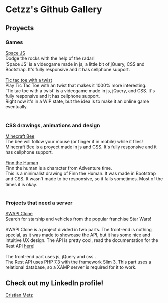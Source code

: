 # Cetzz's Github Gallery


<h2>Proyects</h2>

<h3>Games</h3><p>
                <a href='/SpaceJS/SpaceJS.html'>Space JS</a><br>
                    Dodge the rocks with the help of the radar! <br>
                    'Space JS' is a videogame made in js, a little bit of jQuery, CSS and Bootstrap. It's fully responsive and it has cellphone support.<br>
                   <br> 
                <a href='/tictactoe/tictactoe.html'>Tic tac toe with a twist</a><br>
                    Play Tic Tac Toe with an twist that makes it 1000% more interesting.<br>
                    'Tic tac toe with a twist' is a videogame made in js, jQuery, and CSS. It's fully responsive and it has cellphone support.<br>
                    Right now it's in a WIP state, but the idea is to make it an online game eventually.<br><br> </p>
                <h3>CSS drawings, animations and design</h3>
                   <p>
                    <a href='/CSSIllustrations/minecraftbee.html'>Minecraft Bee</a><br>
                    The bee will follow your mouse (or finger if in mobile) while it flies!<br>
                    Minecraft Bee is a proyect made in js and CSS. It's fully responsive and it has cellphone support.<br><br>
                    <a href='/CSSIllustrations/finn.html'>Finn the Human</a><br>
                    Finn the human is a character from Adventure time.<br>
                    This is a minimalist drawing of Finn the Human. It was made in Bootstrap and CSS. It wasn't made to be responsive, so it fails sometimes. Most of the times it  is okay.<br><br> 
                   </p>
                <h3>Projects that need a server</h3>
                   <p>
                    <a href='/CSSIllustrations/minecraftbee.html'>SWAPI Clone</a><br>
                    Search for starship and vehicles from the popular franchise Star Wars!<br><br>
                    SWAPI Clone is a project divided in two parts. The front-end is nothing special, as it was made to showcase the API, but it has some nice and intuitive UX design. The API is pretty cool, read the documentation for the Rest API <a href='https://github.com/cetzz/test_LN'>here</a>! <br><br>
                    The front-end part uses js, jQuery and css .<br>
                    The Rest API uses PHP 7.3 with the framework Slim 3. This part uses a relational database, so a XAMP server is required for it to work. 
                   </p>
                <h2>Check out my LinkedIn profile!</h2>
                    <p>
                     <a href='https://ar.linkedin.com/in/cristian-metz'>Cristian Metz</a></p>
